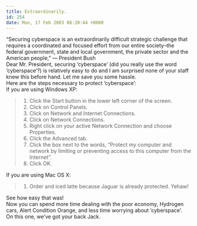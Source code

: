 ```yaml
---
title: Extraordinarily.
id: 254
date: Mon, 17 Feb 2003 08:20:44 +0000
---
```


“Securing cyberspace is an extraordinarily difficult strategic challenge that requires a coordinated and focused effort from our entire society–the federal government, state and local government, the private sector and the American people,” — President Bush  
 Dear Mr. President, securing ‘cyberspace’ (did you really use the word ‘cyberspace’?) is relatively easy to do and I am surprised none of your staff knew this before hand. Let me save you some hassle.  
 Here are the steps necessary to protect ‘cyberspace’:  
 If you are using Windows XP:

> 1. Click the Start button in the lower left corner of the screen.  
>  2. Click on Control Panels.  
>  3. Click on Network and Internet Connections.  
>  4. Click on Network Connections.  
>  5. Right click on your active Network Connection and choose Properties.  
>  6. Click the Advanced tab.  
>  7. Click the box next to the words, “Protect my computer and network by limiting or preventing access to this computer from the Internet”.  
>  8. Click <span class="caps">OK</span>.

If you are using Mac OS X:

> 1. Order and iced latte because Jaguar is already protected. Yehaw!

See how easy that was!  
 Now you can spend more time dealing with the poor economy, Hydrogen cars, Alert Condition Orange, and less time worrying about ‘cyberspace’.  
 On this one, we’ve got your back Jack.


